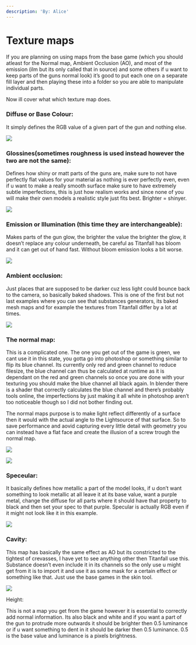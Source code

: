 ```yaml
---
description: 'By: Alice'
---
```


# Texture maps

If you are planning on using maps from the base game (which you should atleast for the Normal map, Ambient Occlusion (AO), and most of the emission (ilm but its only called that in source) and some others if u want to keep parts of the guns normal look) it’s good to put each one on a separate fill layer and then playing these into a folder so you are able to manipulate individual parts.

Now ill cover what which texture map does.

### Diffuse or Base Colour:

It simply defines the RGB value of a given part of the gun and nothing else.

![](<../.gitbook/assets/grafik (10).png>)

### Glossines(sometimes roughness is used instead however the two are not the same):

Defines how shiny or matt parts of the guns are, make sure to not have perfectly flat values for your material as nothing is ever perfectly even, even if u want to make a really smooth surface make sure to have extremely subtle imperfections, this is just how realism works and since none of you will make their own models a realistic style just fits best. Brighter = shinyer.

![](<../.gitbook/assets/grafik (19).png>)

### Emission or Illumination (this time they are interchangeable):

Makes parts of the gun glow, the brighter the value the brighter the glow, it doesn’t replace any colour underneath, be careful as Titanfall has bloom and it can get out of hand fast. Without bloom emission looks a bit worse.

![](<../.gitbook/assets/grafik (5) (1).png>)

### Ambient occlusion:

Just places that are supposed to be darker cuz less light could bounce back to the camera, so basically baked shadows. This is one of the first but not last examples where you can see that substances generators, its baked mesh maps and for example the textures from Titanfall differ by a lot at times.

![](<../.gitbook/assets/grafik (12) (1).png>)

### The normal map:

This is a complicated one. The one you get out of the game is green, we cant use it in this state, you gotta go into photoshop or something similar to flip its blue channel. Its currently only red and green channel to reduce filesize, the blue channel can thus be calculated at runtime as it is dependant on the red and green channels so once you are done with your texturing you should make the blue channel all black again. In blender there is a shader that correctly calculates the blue channel and there’s probably tools online, the imperfections by just making it all white in photoshop aren’t too noticeable though so I did not bother finding out.

The normal maps purpose is to make light reflect differently of a surface then it would with the actual angle to the Lightsource of that surface. So to save performance and aovid capturing every little detail with geometry you can instead have a flat face and create the illusion of a screw trough the normal map.

![](<../.gitbook/assets/grafik (3).png>)

![](<../.gitbook/assets/grafik (9).png>)

### Speceular:

It basically defines how metallic a part of the model looks, if u don’t want something to look metallic at all leave it at its base value, want a purple metal, change the diffuse for all parts where it should have that property to black and then set your spec to that purple. Specular is actually RGB even if it might not look like it in this example.

![](<../.gitbook/assets/grafik (7).png>)

### Cavity:

This map has basically the same effect as AO but its constricted to the tightest of crevasses, I have yet to see anything other then Titanfall use this. Substance doesn’t even include it in its channels so the only use u might get from it is to import it and use it as some mask for a certain effect or something like that. Just use the base games in the skin tool.

![](<../.gitbook/assets/grafik (21) (1).png>)

Height:

This is not a map you get from the game however it is essential to correctly add normal information. Its also black and white and if you want a part of the gun to protrude more outwards it should be brighter then 0.5 luminance or if u want something to dent in it should be darker then 0.5 luminance. 0.5 is the base value and luminance is a pixels brightness.

